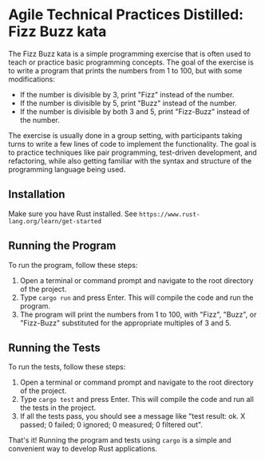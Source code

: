 # Agile Technical Practices Distilled: Fizz Buzz kata

The Fizz Buzz kata is a simple programming exercise that is often used to teach or practice basic programming concepts. The goal of the exercise is to write a program that prints the numbers from 1 to 100, but with some modifications:

- If the number is divisible by 3, print "Fizz" instead of the number.
- If the number is divisible by 5, print "Buzz" instead of the number.
- If the number is divisible by both 3 and 5, print "Fizz-Buzz" instead of the number.
  
The exercise is usually done in a group setting, with participants taking turns to write a few lines of code to implement the functionality. The goal is to practice techniques like pair programming, test-driven development, and refactoring, while also getting familiar with the syntax and structure of the programming language being used.

## Installation

Make sure you have Rust installed. See `https://www.rust-lang.org/learn/get-started`

## Running the Program

To run the program, follow these steps:

1. Open a terminal or command prompt and navigate to the root directory of the project.
2. Type `cargo run` and press Enter. This will compile the code and run the program.
3. The program will print the numbers from 1 to 100, with "Fizz", "Buzz", or "Fizz-Buzz" substituted for the appropriate multiples of 3 and 5.

## Running the Tests

To run the tests, follow these steps:

1. Open a terminal or command prompt and navigate to the root directory of the project.
2. Type `cargo test` and press Enter. This will compile the code and run all the tests in the project.
3. If all the tests pass, you should see a message like "test result: ok. X passed; 0 failed; 0 ignored; 0 measured; 0 filtered out".

That's it! Running the program and tests using `cargo` is a simple and convenient way to develop Rust applications.

